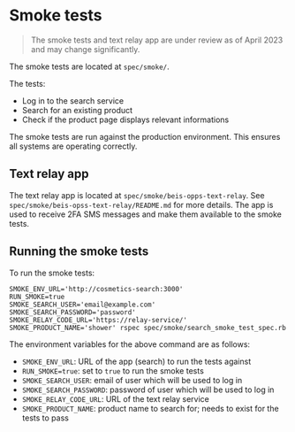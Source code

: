 # Smoke tests

> The smoke tests and text relay app are under review as of April 2023 and may change significantly.

The smoke tests are located at `spec/smoke/`.

The tests:

* Log in to the search service
* Search for an existing product
* Check if the product page displays relevant informations

The smoke tests are run against the production environment. This ensures all systems are operating correctly.

## Text relay app

The text relay app is located at `spec/smoke/beis-opps-text-relay`. See `spec/smoke/beis-opss-text-relay/README.md` for more details.
The app is used to receive 2FA SMS messages and make them available to the smoke tests.

## Running the smoke tests

To run the smoke tests:

```
SMOKE_ENV_URL='http://cosmetics-search:3000'
RUN_SMOKE=true
SMOKE_SEARCH_USER='email@example.com'
SMOKE_SEARCH_PASSWORD='password'
SMOKE_RELAY_CODE_URL='https://relay-service/'
SMOKE_PRODUCT_NAME='shower' rspec spec/smoke/search_smoke_test_spec.rb
```

The environment variables for the above command are as follows:

* `SMOKE_ENV_URL`: URL of the app (search) to run the tests against
* `RUN_SMOKE=true`: set to `true` to run the smoke tests
* `SMOKE_SEARCH_USER`: email of user which will be used to log in
* `SMOKE_SEARCH_PASSWORD`: password of user which will be used to log in
* `SMOKE_RELAY_CODE_URL`: URL of the text relay service
* `SMOKE_PRODUCT_NAME`: product name to search for; needs to exist for the tests to pass
